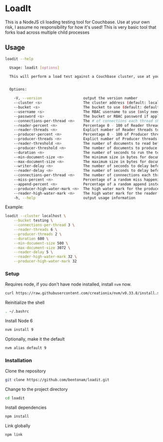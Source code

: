 # LoadIt

This is a NodeJS cli loading testing tool for Couchbase. Use at your own risk, I assume no responsibility for how it's used! This is very basic tool that forks load across multiple child processes


## Usage

```bash
loadit --help                                                                            (master) 

  Usage: loadit [options]

  This will perform a load test against a Couchbase cluster, use at you're own risk! All options are defaulted. Customize however you'd like


  Options:

    -V, --version                   output the version number
    --cluster <s>                   The cluster address (default: localhost)
    --bucket <s>                    The bucket to use (default: default)
    --username <s>                  The RBAC username to use (only needed for Couchbase Server 5+)
    --password <s>                  The bucket or RBAC password if applicable
    --connections-per-thread <n>    The # of connections each thread should make to the cluster (default: 1)
    --reader-percent <n>            Percentage 0 - 100 of Reader threads to CPU Cores (0 - 100) (default: 75)
    --reader-threads <n>            Explict number of Reader threads to use
    --producer-percent <n>          Percentage 0 - 100 of Producer threads to CPU Cores (0 - 100) (default: 25)
    --producer-threads <n>          Explict number of Producer threads to use
    --reader-threshold <n>          The number of documents to read before stopping the test
    --producer-threshold <n>        The number of documents to produce before stopping the test
    --duration <n>                  The number of seconds to run the test for before stopping (default: forever)
    --min-document-size <n>         The minimum size in bytes for documents (default: 100)
    --max-document-size <n>         The maximum size in bytes for documents (default: 1000)
    --writer-delay <n>              The number of seconds to delay before write operations start (default: 1)
    --reader-delay <n>              The number of seconds to delay before read operations start (default: 2)
    --connections-per-thread <n>    The number of connnections each thread should use (default: 1)
    --miss-percent <n>              Percentage of a random miss happening (0.0 - 100) (default: 0.1)
    --append-percent <n>            Percentage of a random append instead of upsert (0.0 - 100) (default: 0.25)
    --producer-high-water-mark <n>  The high water mark for the producer in KB (default: 16)
    --reader-high-water-mark <n>    The high water mark for the reader in KB (default: 16)
    -h, --help                      output usage information
```

Example: 

```bash
loadit --cluster localhost \
    --bucket testing \
    --connections-per-thread 3 \
    --reader-threads 6 \
    --producer-threads 2 \
    --duration 600 \
    --min-document-size 500 \
    --max-document-size 3072 \
    --reader-delay 5 \
    --reader-high-water-mark 32 \
    --producer-high-water-mark 32
```

### Setup

Requires node, if you don't have node installed, install `nvm` now.

```bash
curl https://raw.githubusercontent.com/creationix/nvm/v0.33.8/install.sh | bash
```

Reinitialize the shell

```bash
. ~/.bashrc
```

Install Node 6 

```bash
nvm install 9
```

Optionally, make it the default

```bash
nvm alias default 9
```

### Installation

Clone the repository 

```bash
git clone https://github.com/bentonam/loadit.git
```

Change to the project directory

```bash
cd loadit
```

Install dependencies

```bash
npm install
```

Link globally

```bash
npm link
```
